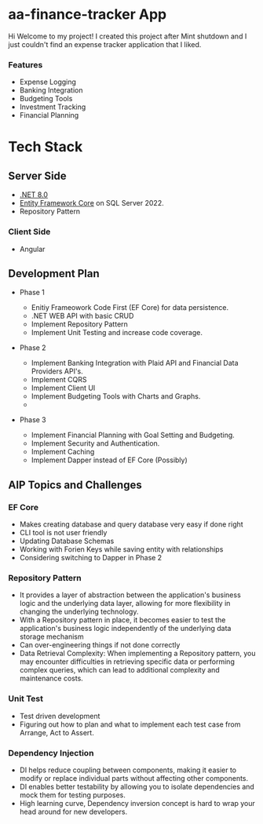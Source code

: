 # aa-finance-tracker App

Hi Welcome to my project! I created this project after Mint shutdown and I just couldn't find an expense tracker application that I liked.

### Features

- Expense Logging
- Banking Integration
- Budgeting Tools
- Investment Tracking
- Financial Planning

# Tech Stack

## Server Side

- [.NET 8.0](https://github.com/dotnet/core)
- [Entity Framework Core](https://github.com/aspnet/EntityFrameworkCore) on SQL Server 2022.
- Repository Pattern

### Client Side

- Angular

## Development Plan

- Phase 1

  - Enitiy Frameowork Code First (EF Core) for data persistence.
  - .NET WEB API with basic CRUD
  - Implement Repository Pattern
  - Implement Unit Testing and increase code coverage.

- Phase 2
  - Implement Banking Integration with Plaid API and Financial Data Providers API's.
  - Implement CQRS  
  - Implement Client UI  
  - Implement Budgeting Tools with Charts and Graphs.
  - 
- Phase 3
  - Implement Financial Planning with Goal Setting and Budgeting.
  - Implement Security and Authentication.
  - Implement Caching
  - Implement Dapper instead of EF Core (Possibly)

## AIP Topics and Challenges

### EF Core
  - Makes creating database and query database very easy if done right
  - CLI tool is not user friendly
  - Updating Database Schemas
  - Working with Forien Keys while saving entity with relationships
  - Considering switching to Dapper in Phase 2

### Repository Pattern
- It provides a layer of abstraction between the application's business logic and the underlying data layer, allowing for more flexibility in changing the underlying technology.
- With a Repository pattern in place, it becomes easier to test the application's business logic independently of the underlying data storage mechanism
- Can over-engineering things if not done correctly
- Data Retrieval Complexity: When implementing a Repository pattern, you may encounter difficulties in retrieving specific data or performing complex queries, which can lead to additional complexity and maintenance costs.

### Unit Test
- Test driven development
- Figuring out how to plan and what to implement each test case from Arrange, Act to Assert.

### Dependency Injection
- DI helps reduce coupling between components, making it easier to modify or replace individual parts without affecting other components.
- DI enables better testability by allowing you to isolate dependencies and mock them for testing purposes.
- High learning curve, Dependency inversion concept is hard to wrap your head around for new developers.
